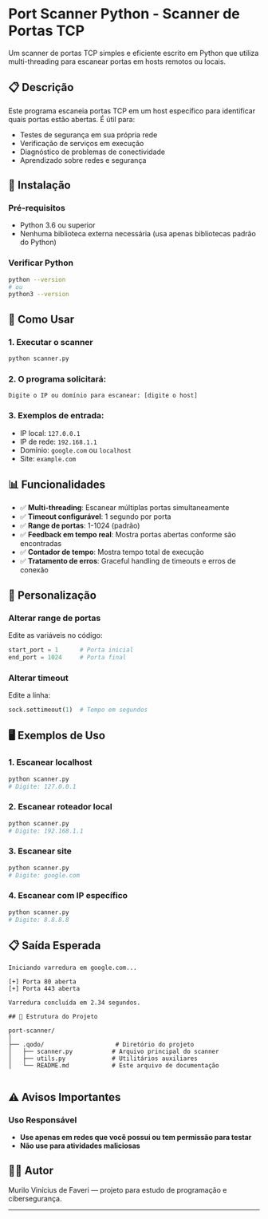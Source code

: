 # Port Scanner Python - Scanner de Portas TCP

Um scanner de portas TCP simples e eficiente escrito em Python que utiliza multi-threading para escanear portas em hosts remotos ou locais.

## 📋 Descrição

Este programa escaneia portas TCP em um host específico para identificar quais portas estão abertas. É útil para:
- Testes de segurança em sua própria rede
- Verificação de serviços em execução
- Diagnóstico de problemas de conectividade
- Aprendizado sobre redes e segurança

## 🚀 Instalação

### Pré-requisitos
- Python 3.6 ou superior
- Nenhuma biblioteca externa necessária (usa apenas bibliotecas padrão do Python)

### Verificar Python
```bash
python --version
# ou
python3 --version
```

## 🎯 Como Usar

### 1. Executar o scanner
```bash
python scanner.py
```

### 2. O programa solicitará:
```
Digite o IP ou domínio para escanear: [digite o host]
```

### 3. Exemplos de entrada:
- IP local: `127.0.0.1`
- IP de rede: `192.168.1.1`
- Domínio: `google.com` ou `localhost`
- Site: `example.com`

## 📊 Funcionalidades

- ✅ **Multi-threading**: Escanear múltiplas portas simultaneamente
- ✅ **Timeout configurável**: 1 segundo por porta
- ✅ **Range de portas**: 1-1024 (padrão)
- ✅ **Feedback em tempo real**: Mostra portas abertas conforme são encontradas
- ✅ **Contador de tempo**: Mostra tempo total de execução
- ✅ **Tratamento de erros**: Graceful handling de timeouts e erros de conexão

## 🔧 Personalização

### Alterar range de portas
Edite as variáveis no código:
```python
start_port = 1      # Porta inicial
end_port = 1024     # Porta final
```

### Alterar timeout
Edite a linha:
```python
sock.settimeout(1)  # Tempo em segundos
```

## 🖥️ Exemplos de Uso

### 1. Escanear localhost
```bash
python scanner.py
# Digite: 127.0.0.1
```

### 2. Escanear roteador local
```bash
python scanner.py
# Digite: 192.168.1.1
```

### 3. Escanear site
```bash
python scanner.py
# Digite: google.com
```

### 4. Escanear com IP específico
```bash
python scanner.py
# Digite: 8.8.8.8
```

## 📋 Saída Esperada

```
Iniciando varredura em google.com...

[+] Porta 80 aberta
[+] Porta 443 aberta

Varredura concluída em 2.34 segundos.

## 📁 Estrutura do Projeto

port-scanner/
│
├── .qodo/                    # Diretório do projeto
│   ├── scanner.py           # Arquivo principal do scanner
│   ├── utils.py             # Utilitários auxiliares
│   └── README.md            # Este arquivo de documentação


```

## ⚠️ Avisos Importantes

### Uso Responsável
- **Use apenas em redes que você possui ou tem permissão para testar**
- **Não use para atividades maliciosas**

## 👨‍💻 Autor

Murilo Vinícius de Faveri — projeto para estudo de programação e cibersegurança.

---



